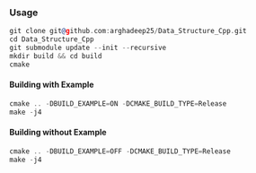 ### Usage

```asm
git clone git@github.com:arghadeep25/Data_Structure_Cpp.git
cd Data_Structure_Cpp
git submodule update --init --recursive
mkdir build && cd build
cmake 
```
#### Building with Example
```asm
cmake .. -DBUILD_EXAMPLE=ON -DCMAKE_BUILD_TYPE=Release
make -j4
```
#### Building without Example
```asm
cmake .. -DBUILD_EXAMPLE=OFF -DCMAKE_BUILD_TYPE=Release
make -j4
```
